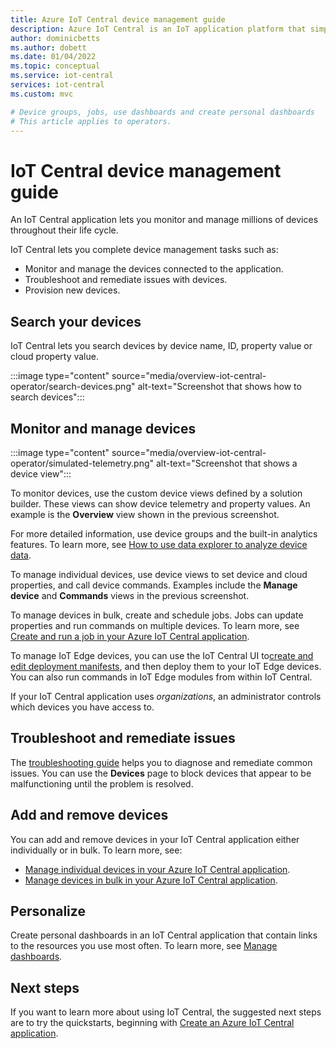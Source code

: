 ```yaml
---
title: Azure IoT Central device management guide
description: Azure IoT Central is an IoT application platform that simplifies the creation of IoT solutions. This guide describes how to manage the IoT devices connected to your IoT Central application. 
author: dominicbetts
ms.author: dobett
ms.date: 01/04/2022
ms.topic: conceptual
ms.service: iot-central
services: iot-central
ms.custom: mvc

# Device groups, jobs, use dashboards and create personal dashboards
# This article applies to operators.
---
```


# IoT Central device management guide

An IoT Central application lets you monitor and manage millions of devices throughout their life cycle.

IoT Central lets you complete device management tasks such as:

- Monitor and manage the devices connected to the application.
- Troubleshoot and remediate issues with devices.
- Provision new devices.

## Search your devices

IoT Central lets you search devices by device name, ID, property value or cloud property value.

:::image type="content" source="media/overview-iot-central-operator/search-devices.png" alt-text="Screenshot that shows how to search devices":::

## Monitor and manage devices

:::image type="content" source="media/overview-iot-central-operator/simulated-telemetry.png" alt-text="Screenshot that shows a device view":::

To monitor devices, use the custom device views defined by a solution builder. These views can show device telemetry and property values. An example is the **Overview** view shown in the previous screenshot.

For more detailed information, use device groups and the built-in analytics features. To learn more, see [How to use data explorer to analyze device data](howto-create-analytics.md).

To manage individual devices, use device views to set device and cloud properties, and call device commands. Examples include the **Manage device** and **Commands** views in the previous screenshot.

To manage devices in bulk, create and schedule jobs. Jobs can update properties and run commands on multiple devices. To learn more, see [Create and run a job in your Azure IoT Central application](howto-manage-devices-in-bulk.md).

To manage IoT Edge devices, you can use the IoT Central UI to[create and edit deployment manifests](concepts-iot-edge.md#iot-edge-deployment-manifests-and-iot-central-device-templates), and then deploy them to your IoT Edge devices. You can also run commands in IoT Edge modules from within IoT Central.  

If your IoT Central application uses *organizations*, an administrator controls which devices you have access to.

## Troubleshoot and remediate issues

The [troubleshooting guide](troubleshoot-connection.md) helps you to diagnose and remediate common issues. You can use the **Devices** page to block devices that appear to be malfunctioning until the problem is resolved.

## Add and remove devices

You can add and remove devices in your IoT Central application either individually or in bulk. To learn more, see:

- [Manage individual devices in your Azure IoT Central application](howto-manage-devices-individually.md).
- [Manage devices in bulk in your Azure IoT Central application](howto-manage-devices-in-bulk.md).

## Personalize

Create personal dashboards in an IoT Central application that contain links to the resources you use most often. To learn more, see [Manage dashboards](howto-manage-dashboards.md).

## Next steps

If you want to learn more about using IoT Central, the suggested next steps are to try the quickstarts, beginning with [Create an Azure IoT Central application](./quick-deploy-iot-central.md).
